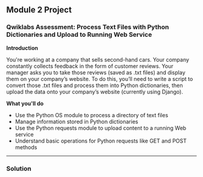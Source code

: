## Module 2 Project

### Qwiklabs Assessment: Process Text Files with Python Dictionaries and Upload to Running Web Service

**Introduction**

You're working at a company that sells second-hand cars. Your company constantly collects feedback in the form of customer reviews. Your manager asks you to take those reviews (saved as .txt files) and display them on your company’s website. To do this, you’ll need to write a script to convert those .txt files and process them into Python dictionaries, then upload the data onto your company’s website (currently using Django).

**What you'll do**

- Use the Python OS module to process a directory of text files 
- Manage information stored in Python dictionaries
- Use the Python requests module to upload content to a running Web service
- Understand basic operations for Python requests like GET and POST methods 

---

### Solution